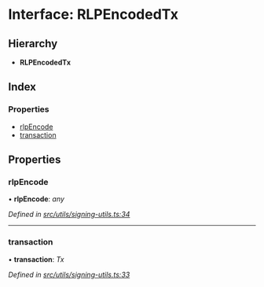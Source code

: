 # Interface: RLPEncodedTx

## Hierarchy

* **RLPEncodedTx**

## Index

### Properties

* [rlpEncode](_utils_signing_utils_.rlpencodedtx.md#rlpencode)
* [transaction](_utils_signing_utils_.rlpencodedtx.md#transaction)

## Properties

###  rlpEncode

• **rlpEncode**: *any*

*Defined in [src/utils/signing-utils.ts:34](https://github.com/celo-org/celo-monorepo/blob/master/packages/contractkit/src/utils/signing-utils.ts#L34)*

___

###  transaction

• **transaction**: *Tx*

*Defined in [src/utils/signing-utils.ts:33](https://github.com/celo-org/celo-monorepo/blob/master/packages/contractkit/src/utils/signing-utils.ts#L33)*
